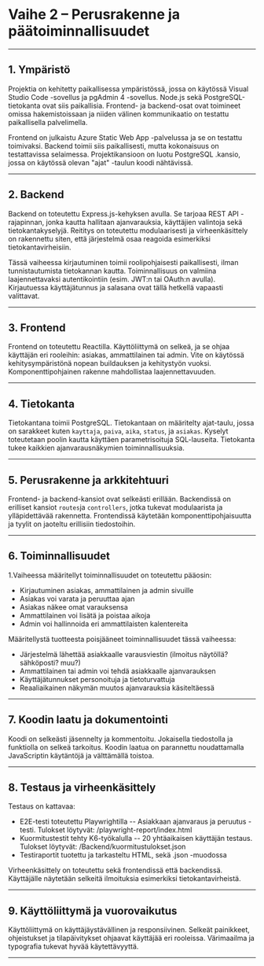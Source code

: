 
# **Vaihe 2 – Perusrakenne ja päätoiminnallisuudet**

---

## **1. Ympäristö**
Projektia on kehitetty paikallisessa ympäristössä, jossa on käytössä Visual Studio Code -sovellus ja pgAdmin 4 -sovellus. Node.js sekä PostgreSQL-tietokanta ovat siis paikallisia. Frontend- ja backend-osat ovat toimineet omissa hakemistoissaan ja niiden välinen kommunikaatio on testattu paikallisella palvelimella.

Frontend on julkaistu Azure Static Web App -palvelussa ja se on testattu toimivaksi. Backend toimii siis paikallisesti, mutta kokonaisuus on testattavissa selaimessa. Projektikansioon on luotu PostgreSQL .kansio, jossa on käytössä olevan "ajat" -taulun koodi nähtävissä.

---

## **2. Backend**
Backend on toteutettu Express.js-kehyksen avulla. Se tarjoaa REST API -rajapinnan, jonka kautta hallitaan ajanvarauksia, käyttäjien valintoja sekä tietokantakyselyjä. Reititys on toteutettu modulaarisesti ja virheenkäsittely on rakennettu siten, että järjestelmä osaa reagoida esimerkiksi tietokantavirheisiin.

Tässä vaiheessa kirjautuminen toimii roolipohjaisesti paikallisesti, ilman tunnistautumista tietokannan kautta. Toiminnallisuus on valmiina laajennettavaksi autentikointiin (esim. JWT:n tai OAuth:n avulla).
Kirjautuessa käyttäjätunnus ja salasana ovat tällä hetkellä vapaasti valittavat.

---

## **3. Frontend**
Frontend on toteutettu Reactilla. Käyttöliittymä on selkeä, ja se ohjaa käyttäjän eri rooleihin: asiakas, ammattilainen tai admin. Vite on käytössä kehitysympäristönä nopean buildauksen ja kehitystyön vuoksi. Komponenttipohjainen rakenne mahdollistaa laajennettavuuden.

---

## **4. Tietokanta**
Tietokantana toimii PostgreSQL. Tietokantaan on määritelty ajat-taulu, jossa on sarakkeet kuten `kayttaja`, `paiva`, `aika`, `status`, ja `asiakas`. Kyselyt toteutetaan poolin kautta käyttäen parametrisoituja SQL-lauseita. Tietokanta tukee kaikkien ajanvarausnäkymien toiminnallisuuksia.

---

## **5. Perusrakenne ja arkkitehtuuri**
Frontend- ja backend-kansiot ovat selkeästi erillään. Backendissä on erilliset kansiot `routes`ja `controllers`, jotka tukevat modulaarista ja ylläpidettävää rakennetta. Frontendissä käytetään komponenttipohjaisuutta ja tyylit on jaoteltu erillisiin tiedostoihin.

---

## **6. Toiminnallisuudet**
1.Vaiheessa määritellyt toiminnallisuudet on toteutettu pääosin:
- Kirjautuminen asiakas, ammattilainen ja admin sivuille
- Asiakas voi varata ja peruuttaa ajan
- Asiakas näkee omat varauksensa
- Ammattilainen voi lisätä ja poistaa aikoja
- Admin voi hallinnoida eri ammattilaisten kalentereita

Määritellystä tuotteesta poisjääneet toiminnallisuudet tässä vaiheessa:
- Järjestelmä lähettää asiakkaalle varausviestin (ilmoitus näytöllä? sähköposti? muu?)
- Ammattilainen tai admin voi tehdä asiakkaalle ajanvarauksen
- Käyttäjätunnukset personoituja ja tietoturvattuja
- Reaaliaikainen näkymän muutos ajanvarauksia käsiteltäessä

---

## **7. Koodin laatu ja dokumentointi**
Koodi on selkeästi jäsennelty ja kommentoitu. Jokaisella tiedostolla ja funktiolla on selkeä tarkoitus. Koodin laatua on parannettu noudattamalla JavaScriptin käytäntöjä ja välttämällä toistoa.

---

## **8. Testaus ja virheenkäsittely**
Testaus on kattavaa:
- E2E-testi toteutettu Playwrightilla
-- Asiakkaan ajanvaraus ja peruutus -testi. Tulokset löytyvät: /playwright-report/index.html
- Kuormitustestit tehty K6-työkalulla
-- 20 yhtäaikaisen käyttäjän testaus. Tulokset löytyvät: /Backend/kuormitustulokset.json
- Testiraportit tuotettu ja tarkasteltu HTML, sekä .json -muodossa

Virheenkäsittely on toteutettu sekä frontendissä että backendissä. Käyttäjälle näytetään selkeitä ilmoituksia esimerkiksi tietokantavirheistä.

---

## **9. Käyttöliittymä ja vuorovaikutus**
Käyttöliittymä on käyttäjäystävällinen ja responsiivinen. Selkeät painikkeet, ohjeistukset ja tilapäivitykset ohjaavat käyttäjää eri rooleissa. Värimaailma ja typografia tukevat hyvää käytettävyyttä.

---
